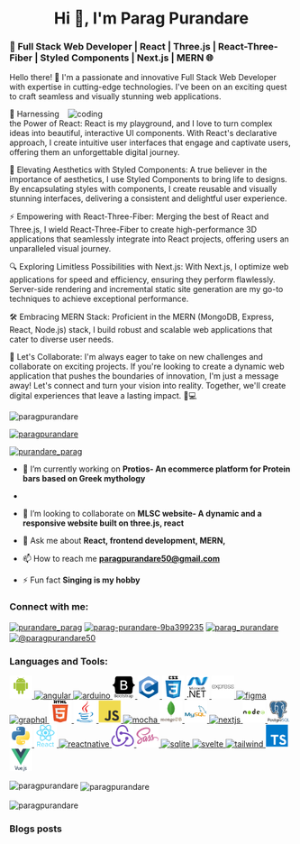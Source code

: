 <h1 align="center">Hi 👋, I'm Parag Purandare</h1>
<p align="center">
  <h3>🚀 Full Stack Web Developer | React | Three.js | React-Three-Fiber | Styled Components | Next.js | MERN 🌐</h3>
  <p>Hello there! 👋 I'm a passionate and innovative Full Stack Web Developer with expertise in cutting-edge technologies. I've been on an exciting quest to craft seamless and visually stunning web applications.</p>
  <img align="right" alt="coding" width="400" src="https://media.licdn.com/dms/image/D5612AQGOmwfIE5mlWA/article-cover_image-shrink_720_1280/0/1674617947228?e=2147483647&v=beta&t=FTU_isQ6VYfV5D_ueFHPWvT8ZqgDeJG3yr8Mi8lpfk0">

  <p>🔧 Harnessing the Power of React: React is my playground, and I love to turn complex ideas into beautiful, interactive UI components. With React's declarative approach, I create intuitive user interfaces that engage and captivate users, offering them an unforgettable digital journey.</p>
  
  <p>🎨 Elevating Aesthetics with Styled Components: A true believer in the importance of aesthetics, I use Styled Components to bring life to designs. By encapsulating styles with components, I create reusable and visually stunning interfaces, delivering a consistent and delightful user experience.</p>
  
  <p>⚡ Empowering with React-Three-Fiber: Merging the best of React and Three.js, I wield React-Three-Fiber to create high-performance 3D applications that seamlessly integrate into React projects, offering users an unparalleled visual journey.</p>
  
  <p>🔍 Exploring Limitless Possibilities with Next.js: With Next.js, I optimize web applications for speed and efficiency, ensuring they perform flawlessly. Server-side rendering and incremental static site generation are my go-to techniques to achieve exceptional performance.</p>
  
  <p>🛠️ Embracing MERN Stack: Proficient in the MERN (MongoDB, Express, React, Node.js) stack, I build robust and scalable web applications that cater to diverse user needs.</p>
  
  <p>🌟 Let's Collaborate: I'm always eager to take on new challenges and collaborate on exciting projects. If you're looking to create a dynamic web application that pushes the boundaries of innovation, I'm just a message away! Let's connect and turn your vision into reality. Together, we'll create digital experiences that leave a lasting impact. 🌈💻</p>
</p>

<p align="left"> <img src="https://komarev.com/ghpvc/?username=paragpurandare&label=Profile%20views&color=0e75b6&style=flat" alt="paragpurandare" /> </p>

<p align="left"> <a href="https://github.com/ryo-ma/github-profile-trophy"><img src="https://github-profile-trophy.vercel.app/?username=paragpurandare" alt="paragpurandare" /></a> </p>

<p align="left"> <a href="https://twitter.com/purandare_parag" target="blank"><img src="https://img.shields.io/twitter/follow/purandare_parag?logo=twitter&style=for-the-badge" alt="purandare_parag" /></a> </p>

- 🔭 I’m currently working on **Protios- An ecommerce platform for Protein bars based on Greek mythology**
- 
- 👯 I’m looking to collaborate on **MLSC website- A dynamic and a responsive website built on three.js, react**

- 💬 Ask me about **React, frontend development, MERN,**

- 📫 How to reach me **paragpurandare50@gmail.com**

- ⚡ Fun fact **Singing is my hobby**


<h3 align="left">Connect with me:</h3>
<p align="left">
<a href="https://twitter.com/purandare_parag" target="blank"><img align="center" src="https://raw.githubusercontent.com/rahuldkjain/github-profile-readme-generator/master/src/images/icons/Social/twitter.svg" alt="purandare_parag" height="30" width="40" /></a>
<a href="https://linkedin.com/in/parag-purandare-9ba399235" target="blank"><img align="center" src="https://raw.githubusercontent.com/rahuldkjain/github-profile-readme-generator/master/src/images/icons/Social/linked-in-alt.svg" alt="parag-purandare-9ba399235" height="30" width="40" /></a>
<a href="https://instagram.com/parag_purandare" target="blank"><img align="center" src="https://raw.githubusercontent.com/rahuldkjain/github-profile-readme-generator/master/src/images/icons/Social/instagram.svg" alt="parag_purandare" height="30" width="40" /></a>
<a href="https://medium.com/@paragpurandare50" target="blank"><img align="center" src="https://raw.githubusercontent.com/rahuldkjain/github-profile-readme-generator/master/src/images/icons/Social/medium.svg" alt="@paragpurandare50" height="30" width="40" /></a>
</p>

<h3 align="left">Languages and Tools:</h3>
<p align="left"> <a href="https://developer.android.com" target="_blank" rel="noreferrer"> <img src="https://raw.githubusercontent.com/devicons/devicon/master/icons/android/android-original-wordmark.svg" alt="android" width="40" height="40"/> </a> <a href="https://angular.io" target="_blank" rel="noreferrer"> <img src="https://angular.io/assets/images/logos/angular/angular.svg" alt="angular" width="40" height="40"/> </a> <a href="https://www.arduino.cc/" target="_blank" rel="noreferrer"> <img src="https://cdn.worldvectorlogo.com/logos/arduino-1.svg" alt="arduino" width="40" height="40"/> </a> <a href="https://getbootstrap.com" target="_blank" rel="noreferrer"> <img src="https://raw.githubusercontent.com/devicons/devicon/master/icons/bootstrap/bootstrap-plain-wordmark.svg" alt="bootstrap" width="40" height="40"/> </a> <a href="https://www.cprogramming.com/" target="_blank" rel="noreferrer"> <img src="https://raw.githubusercontent.com/devicons/devicon/master/icons/c/c-original.svg" alt="c" width="40" height="40"/> </a> <a href="https://www.w3schools.com/css/" target="_blank" rel="noreferrer"> <img src="https://raw.githubusercontent.com/devicons/devicon/master/icons/css3/css3-original-wordmark.svg" alt="css3" width="40" height="40"/> </a> <a href="https://dotnet.microsoft.com/" target="_blank" rel="noreferrer"> <img src="https://raw.githubusercontent.com/devicons/devicon/master/icons/dot-net/dot-net-original-wordmark.svg" alt="dotnet" width="40" height="40"/> </a> <a href="https://expressjs.com" target="_blank" rel="noreferrer"> <img src="https://raw.githubusercontent.com/devicons/devicon/master/icons/express/express-original-wordmark.svg" alt="express" width="40" height="40"/> </a> <a href="https://www.figma.com/" target="_blank" rel="noreferrer"> <img src="https://www.vectorlogo.zone/logos/figma/figma-icon.svg" alt="figma" width="40" height="40"/> </a> <a href="https://graphql.org" target="_blank" rel="noreferrer"> <img src="https://www.vectorlogo.zone/logos/graphql/graphql-icon.svg" alt="graphql" width="40" height="40"/> </a> <a href="https://www.w3.org/html/" target="_blank" rel="noreferrer"> <img src="https://raw.githubusercontent.com/devicons/devicon/master/icons/html5/html5-original-wordmark.svg" alt="html5" width="40" height="40"/> </a> <a href="https://www.java.com" target="_blank" rel="noreferrer"> <img src="https://raw.githubusercontent.com/devicons/devicon/master/icons/java/java-original.svg" alt="java" width="40" height="40"/> </a> <a href="https://developer.mozilla.org/en-US/docs/Web/JavaScript" target="_blank" rel="noreferrer"> <img src="https://raw.githubusercontent.com/devicons/devicon/master/icons/javascript/javascript-original.svg" alt="javascript" width="40" height="40"/> </a> <a href="https://mochajs.org" target="_blank" rel="noreferrer"> <img src="https://www.vectorlogo.zone/logos/mochajs/mochajs-icon.svg" alt="mocha" width="40" height="40"/> </a> <a href="https://www.mongodb.com/" target="_blank" rel="noreferrer"> <img src="https://raw.githubusercontent.com/devicons/devicon/master/icons/mongodb/mongodb-original-wordmark.svg" alt="mongodb" width="40" height="40"/> </a> <a href="https://www.mysql.com/" target="_blank" rel="noreferrer"> <img src="https://raw.githubusercontent.com/devicons/devicon/master/icons/mysql/mysql-original-wordmark.svg" alt="mysql" width="40" height="40"/> </a> <a href="https://nextjs.org/" target="_blank" rel="noreferrer"> <img src="https://cdn.worldvectorlogo.com/logos/nextjs-2.svg" alt="nextjs" width="40" height="40"/> </a> <a href="https://nodejs.org" target="_blank" rel="noreferrer"> <img src="https://raw.githubusercontent.com/devicons/devicon/master/icons/nodejs/nodejs-original-wordmark.svg" alt="nodejs" width="40" height="40"/> </a> <a href="https://www.postgresql.org" target="_blank" rel="noreferrer"> <img src="https://raw.githubusercontent.com/devicons/devicon/master/icons/postgresql/postgresql-original-wordmark.svg" alt="postgresql" width="40" height="40"/> </a> <a href="https://www.python.org" target="_blank" rel="noreferrer"> <img src="https://raw.githubusercontent.com/devicons/devicon/master/icons/python/python-original.svg" alt="python" width="40" height="40"/> </a> <a href="https://reactjs.org/" target="_blank" rel="noreferrer"> <img src="https://raw.githubusercontent.com/devicons/devicon/master/icons/react/react-original-wordmark.svg" alt="react" width="40" height="40"/> </a> <a href="https://reactnative.dev/" target="_blank" rel="noreferrer"> <img src="https://reactnative.dev/img/header_logo.svg" alt="reactnative" width="40" height="40"/> </a> <a href="https://redux.js.org" target="_blank" rel="noreferrer"> <img src="https://raw.githubusercontent.com/devicons/devicon/master/icons/redux/redux-original.svg" alt="redux" width="40" height="40"/> </a> <a href="https://sass-lang.com" target="_blank" rel="noreferrer"> <img src="https://raw.githubusercontent.com/devicons/devicon/master/icons/sass/sass-original.svg" alt="sass" width="40" height="40"/> </a> <a href="https://www.sqlite.org/" target="_blank" rel="noreferrer"> <img src="https://www.vectorlogo.zone/logos/sqlite/sqlite-icon.svg" alt="sqlite" width="40" height="40"/> </a> <a href="https://svelte.dev" target="_blank" rel="noreferrer"> <img src="https://upload.wikimedia.org/wikipedia/commons/1/1b/Svelte_Logo.svg" alt="svelte" width="40" height="40"/> </a> <a href="https://tailwindcss.com/" target="_blank" rel="noreferrer"> <img src="https://www.vectorlogo.zone/logos/tailwindcss/tailwindcss-icon.svg" alt="tailwind" width="40" height="40"/> </a> <a href="https://www.typescriptlang.org/" target="_blank" rel="noreferrer"> <img src="https://raw.githubusercontent.com/devicons/devicon/master/icons/typescript/typescript-original.svg" alt="typescript" width="40" height="40"/> </a> <a href="https://vuejs.org/" target="_blank" rel="noreferrer"> <img src="https://raw.githubusercontent.com/devicons/devicon/master/icons/vuejs/vuejs-original-wordmark.svg" alt="vuejs" width="40" height="40"/> </a> </p>

<p><img align="left" src="https://github-readme-stats.vercel.app/api/top-langs?username=paragpurandare&show_icons=true&locale=en&layout=compact" alt="paragpurandare" /></p>

<p>&nbsp;<img align="center" src="https://github-readme-stats.vercel.app/api?username=paragpurandare&show_icons=true&locale=en" alt="paragpurandare" /></p>

<p><img align="center" src="https://github-readme-streak-stats.herokuapp.com/?user=paragpurandare&" alt="paragpurandare" /></p>

### Blogs posts
<!-- BLOG-POST-LIST:START -->
<!-- BLOG-POST-LIST:END -->
